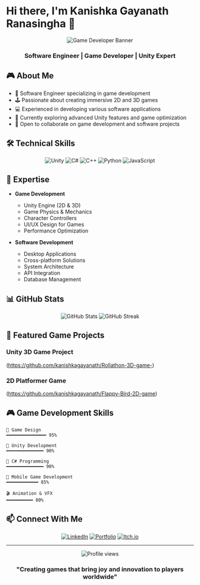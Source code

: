 # Hi there, I'm Kanishka Gayanath Ranasingha 👋 

<div align="center">
  <img src="https://i.pinimg.com/736x/87/d2/1a/87d21a9193a30c802429fbf4d312a233.jpg" alt="Game Developer Banner" />
  <h3>Software Engineer | Game Developer | Unity Expert</h3>
</div>

## 🎮 About Me

- 🎯 Software Engineer specializing in game development
- 🕹️ Passionate about creating immersive 2D and 3D games
- 💻 Experienced in developing various software applications
- 🌱 Currently exploring advanced Unity features and game optimization
- 🤝 Open to collaborate on game development and software projects

## 🛠️ Technical Skills

<div align="center">

![Unity](https://img.shields.io/badge/Unity-000000?style=for-the-badge&logo=unity&logoColor=white)
![C#](https://img.shields.io/badge/C%23-239120?style=for-the-badge&logo=c-sharp&logoColor=white)
![C++](https://img.shields.io/badge/C++-00599C?style=for-the-badge&logo=c%2B%2B&logoColor=white)
![Python](https://img.shields.io/badge/Python-3776AB?style=for-the-badge&logo=python&logoColor=white)
![JavaScript](https://img.shields.io/badge/JavaScript-F7DF1E?style=for-the-badge&logo=javascript&logoColor=black)

</div>

## 🎯 Expertise

- **Game Development**
  - Unity Engine (2D & 3D)
  - Game Physics & Mechanics
  - Character Controllers
  - UI/UX Design for Games
  - Performance Optimization

- **Software Development**
  - Desktop Applications
  - Cross-platform Solutions
  - System Architecture
  - API Integration
  - Database Management

## 📊 GitHub Stats

<div align="center">
  <img src="https://github-readme-stats.vercel.app/api?username=YourUsername&show_icons=true&theme=tokyonight" alt="GitHub Stats" />
  <img src="https://github-readme-streak-stats.herokuapp.com/?user=YourUsername&theme=tokyonight" alt="GitHub Streak" />
</div>

## 🎲 Featured Game Projects

### Unity 3D Game Project
(https://github.com/kanishkagayanath/Rollathon-3D-game-)

### 2D Platformer Game
(https://github.com/kanishkagayanath/Flappy-Bird-2D-game)

## 🎮 Game Development Skills

```
🎯 Game Design
━━━━━━━━━━━━━━━ 95%

🎨 Unity Development
━━━━━━━━━━━━━━ 90%

🔧 C# Programming
━━━━━━━━━━━━━━ 90%

📱 Mobile Game Development
━━━━━━━━━━━━ 85%

🎬 Animation & VFX
━━━━━━━━━━ 80%
```

## 📫 Connect With Me

<div align="center">

[![LinkedIn](https://img.shields.io/badge/LinkedIn-0077B5?style=for-the-badge&logo=linkedin&logoColor=white)](https://linkedin.com/in/kanishka-gayanath-ranasingha)
[![Portfolio](https://img.shields.io/badge/Portfolio-FF5722?style=for-the-badge&logo=google-chrome&logoColor=white)](https://your-portfolio.com)
[![Itch.io](https://img.shields.io/badge/Itch.io-FA5C5C?style=for-the-badge&logo=itch.io&logoColor=white)](https://itch.io/kanishkagayanath)

</div>

---

<div align="center">
  <img src="https://komarev.com/ghpvc/?username=YourUsername&color=blueviolet&style=flat-square" alt="Profile views" />
  
  ### "Creating games that bring joy and innovation to players worldwide"
</div>
